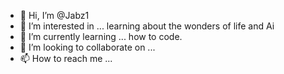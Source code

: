 - 👋 Hi, I’m @Jabz1
- 👀 I’m interested in ... learning about the wonders of life and Ai 
- 🌱 I’m currently learning ... how to code.
- 💞️ I’m looking to collaborate on ...
- 📫 How to reach me ...

<!---
Jabz1/Jabz1 is a ✨ special ✨ repository because its `README.md` (this file) appears on your GitHub profile.
You can click the Preview link to take a look at your changes.
--->

